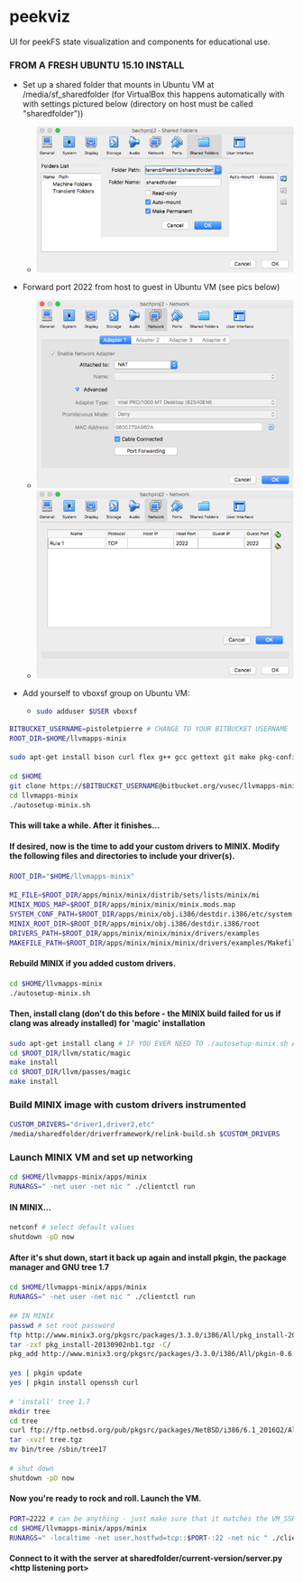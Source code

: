 # peekviz
UI for peekFS state visualization and components for educational use.

### FROM A FRESH UBUNTU 15.10 INSTALL

  * Set up a shared folder that mounts in Ubuntu VM at /media/sf_sharedfolder (for VirtualBox this happens automatically with with settings pictured below (directory on host must be called "sharedfolder"))

    * ![sharedfolder-pic](sharedfolder.png)
  * Forward port 2022 from host to guest in Ubuntu VM (see pics below)
    * ![portforward-pic1](portforward-pic1.png)
    * ![portforward-pic2](portforward-pic2.png)
  * Add yourself to vboxsf group on Ubuntu VM:
    * ```sh
      sudo adduser $USER vboxsf
      ```

```sh
BITBUCKET_USERNAME=pistoletpierre # CHANGE TO YOUR BITBUCKET USERNAME
ROOT_DIR=$HOME/llvmapps-minix

sudo apt-get install bison curl flex g++ gcc gettext git make pkg-config python ssh subversion zlib1g-dev

cd $HOME
git clone https://$BITBUCKET_USERNAME@bitbucket.org/vusec/llvmapps-minix
cd llvmapps-minix
./autosetup-minix.sh
```
#### This will take a while. After it finishes...

#### If desired, now is the time to add your custom drivers to MINIX. Modify the following files and directories to include your driver(s).
```sh
ROOT_DIR="$HOME/llvmapps-minix"

MI_FILE=$ROOT_DIR/apps/minix/minix/distrib/sets/lists/minix/mi
MINIX_MODS_MAP=$ROOT_DIR/apps/minix/minix/minix.mods.map
SYSTEM_CONF_PATH=$ROOT_DIR/apps/minix/obj.i386/destdir.i386/etc/system.conf
MINIX_ROOT_DIR=$ROOT_DIR/apps/minix/obj.i386/destdir.i386/root
DRIVERS_PATH=$ROOT_DIR/apps/minix/minix/minix/drivers/examples
MAKEFILE_PATH=$ROOT_DIR/apps/minix/minix/minix/drivers/examples/Makefile
```

#### Rebuild MINIX if you added custom drivers.

```sh
cd $HOME/llvmapps-minix
./autosetup-minix.sh
```

#### Then, install clang (don't do this before - the MINIX build failed for us if clang was already installed) for 'magic' installation

```sh
sudo apt-get install clang # IF YOU EVER NEED TO ./autosetup-minix.sh AGAIN, MAKE SURE TO UNINSTALL CLANG (not tested exhaustively but hypothesized)
cd $ROOT_DIR/llvm/static/magic
make install
cd $ROOT_DIR/llvm/passes/magic
make install
```

### Build MINIX image with custom drivers instrumented

```sh
CUSTOM_DRIVERS="driver1,driver2,etc"
/media/sharedfolder/driverframework/relink-build.sh $CUSTOM_DRIVERS
```

<!--
#### Then...
 * In llvmapps-minix/apps/minix/minix/minix/llvm/clientctl, change MEMSIZE from 512 to 2048
-->

### Launch MINIX VM and set up networking

```sh
cd $HOME/llvmapps-minix/apps/minix
RUNARGS=" -net user -net nic " ./clientctl run
```
#### IN MINIX...
```sh
netconf # select default values
shutdown -pD now
```


#### After it's shut down, start it back up again and install pkgin, the package manager and GNU tree 1.7
```sh
cd $HOME/llvmapps-minix/apps/minix
RUNARGS=" -net user -net nic " ./clientctl run

## IN MINIX
passwd # set root password
ftp http://www.minix3.org/pkgsrc/packages/3.3.0/i386/All/pkg_install-20130902nb1.tgz
tar -zxf pkg_install-20130902nb1.tgz -C/
pkg_add http://www.minix3.org/pkgsrc/packages/3.3.0/i386/All/pkgin-0.6.4nb5.tgz

yes | pkgin update
yes | pkgin install openssh curl

# 'install' tree 1.7
mkdir tree
cd tree
curl ftp://ftp.netbsd.org/pub/pkgsrc/packages/NetBSD/i386/6.1_2016Q2/All/tree-1.7.0.tgz -o tree.tgz
tar -xvzf tree.tgz
mv bin/tree /sbin/tree17

# shut down
shutdown -pD now
```

#### Now you're ready to rock and roll. Launch the VM.

```sh
PORT=2222 # can be anything - just make sure that it matches the VM_SSH_PORT variable in server.py
cd $HOME/llvmapps-minix/apps/minix
RUNARGS=" -localtime -net user,hostfwd=tcp::$PORT-:22 -net nic " ./clientctl run
```
#### Connect to it with the server at sharedfolder/current-version/server.py \<http listening port\>

